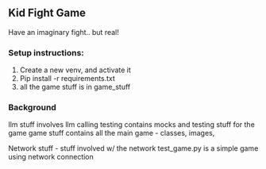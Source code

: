 ## Kid Fight Game
Have an imaginary fight.. but real!

### Setup instructions:

1. Create a new venv, and activate it
2. Pip install -r requirements.txt
4. all the game stuff is in game_stuff

### Background
llm stuff involves llm calling
testing contains mocks and testing stuff for the game
game stuff contains all the main game - classes, images, 

Network stuff - stuff involved w/ the network
test_game.py is a simple game using network connection